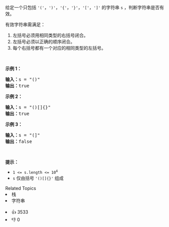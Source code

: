 <p>给定一个只包括 <code>'('</code>，<code>')'</code>，<code>'{'</code>，<code>'}'</code>，<code>'['</code>，<code>']'</code>&nbsp;的字符串 <code>s</code> ，判断字符串是否有效。</p>

<p>有效字符串需满足：</p>

<ol> 
 <li>左括号必须用相同类型的右括号闭合。</li> 
 <li>左括号必须以正确的顺序闭合。</li> 
 <li>每个右括号都有一个对应的相同类型的左括号。</li> 
</ol>

<p>&nbsp;</p>

<p><strong>示例 1：</strong></p>

<pre>
<strong>输入：</strong>s = "()"
<strong>输出：</strong>true
</pre>

<p><strong>示例&nbsp;2：</strong></p>

<pre>
<strong>输入：</strong>s = "()[]{}"
<strong>输出：</strong>true
</pre>

<p><strong>示例&nbsp;3：</strong></p>

<pre>
<strong>输入：</strong>s = "(]"
<strong>输出：</strong>false
</pre>

<p>&nbsp;</p>

<p><strong>提示：</strong></p>

<ul> 
 <li><code>1 &lt;= s.length &lt;= 10<sup>4</sup></code></li> 
 <li><code>s</code> 仅由括号 <code>'()[]{}'</code> 组成</li> 
</ul>

<div><div>Related Topics</div><div><li>栈</li><li>字符串</li></div></div><br><div><li>👍 3533</li><li>👎 0</li></div>